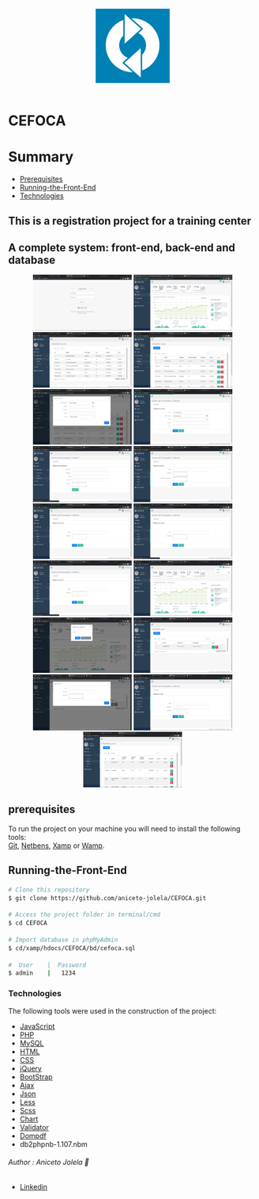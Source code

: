 
<p align='center'>
    <img src='readme/logo.png' width=150 /><br/><br/>
</p>
<p align='center '>
    <h1>CEFOCA</h1>
</p>

# Summary

* [Prerequisites](#prerequisites)
* [Running-the-Front-End](#running-the-front-end)
* [Technologies](#technologies)


<p style='text-align:center '>
    <h2>This is a registration project for a training center  </h2> 
    <h2>A complete system: front-end, back-end and database </h2> 
</p>

<p style='text-align:center '>
    <img src='readme/17.jpg' width='200' />
    <img src='readme/16.jpg' width='200' />
    <img src='readme/15.jpg' width='200' />
    <img src='readme/14.jpg' width='200' />
    <img src='readme/13.jpg' width='200' />
    <img src='readme/12.jpg' width='200' />
    <img src='readme/11.jpg' width='200' />
    <img src='readme/10.jpg' width='200' />
    <img src='readme/9.jpg' width='200' />
    <img src='readme/8.jpg' width='200' />
    <img src='readme/7.jpg' width='200' />
    <img src='readme/6.jpg' width='200' />
    <img src='readme/5.jpg' width='200' />
    <img src='readme/4.jpg' width='200' />
    <img src='readme/3.jpg' width='200' />
    <img src='readme/2.jpg' width='200' />
    <img src='readme/1.jpg' width='200' />
</p>


## prerequisites

To run the project on your machine you will need to install the following tools:</br>
[Git](https://git-scm.com), [Netbens](https://netbeans.apache.org/kb/), [Xamp](https://www.apachefriends.org/pt_br/download.html) or [Wamp](https://www.wampserver.com/).</br>


## Running-the-Front-End

```bash
# Clone this repository
$ git clone https://github.com/aniceto-jolela/CEFOCA.git

# Access the project folder in terminal/cmd
$ cd CEFOCA

# Import database in phpMyAdmin
$ cd/xamp/hdocs/CEFOCA/bd/cefoca.sql

#  User    |  Password
$ admin    |   1234

```
### Technologies

The following tools were used in the construction of the project:

- [JavaScript](https://developer.mozilla.org/pt-BR/docs/Web/JavaScript)
- [PHP](https://www.php.net/docs.php)
- [MySQL](https://www.mysql.com/)
- [HTML](https://developer.mozilla.org/pt-BR/docs/Web/HTML)
- [CSS](https://developer.mozilla.org/pt-BR/docs/Web/CSS)
- [jQuery](https://api.jquery.com/)
- [BootStrap](https://getbootstrap.com/docs/4.1/getting-started/introduction/)
- [Ajax](https://developer.mozilla.org/pt-BR/docs/Web/Guide/AJAX)
- [Json](https://www.json.org/json-en.html)
- [Less](https://lesscss.org/)
- [Scss](https://sass-lang.com/)
- [Chart](https://www.chartjs.org/docs/)
- [Validator](https://blockdaemon.com/products/white-label-validator/?utm_source=google&utm_medium=cpc&utm_campaign=ETH_2_Reboot1_Validator&gclid=Cj0KCQiA99ybBhD9ARIsALvZavWtiiyRfxaiU6MA0akV3YVBjsYkK4hlRQvqFcOm6goPRSRmLDRwRjEaAimwEALw_wcB)
- [Dompdf](https://github.com/dompdf/dompdf)
- db2phpnb-1.107.nbm

###### Author : Aniceto Jolela 🥰
- [Linkedin](https://www.linkedin.com/in/aniceto-jolela-076547184/)

